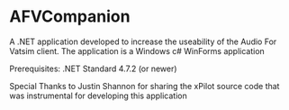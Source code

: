 # AFVCompanion
A .NET application developed to increase the useability of the Audio For Vatsim client. The application is a Windows c# WinForms application

Prerequisites:
.NET Standard 4.7.2 (or newer)

Special Thanks to Justin Shannon for sharing the xPilot source code that was instrumental for developing this application
